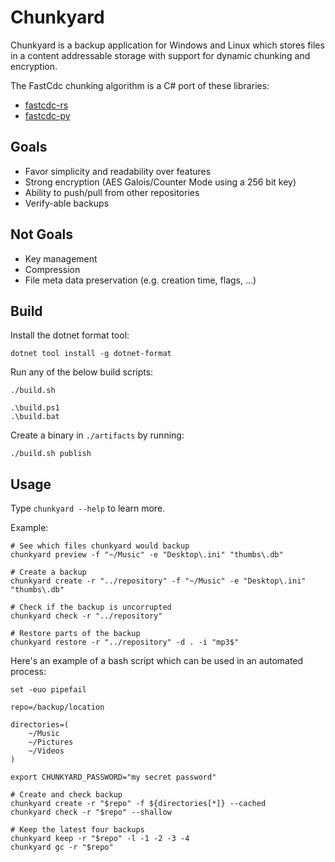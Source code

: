 # Chunkyard

Chunkyard is a backup application for Windows and Linux which stores files in a
content addressable storage with support for dynamic chunking and encryption.

The FastCdc chunking algorithm is a C# port of these libraries:

- [fastcdc-rs](https://github.com/nlfiedler/fastcdc-rs)
- [fastcdc-py](https://github.com/titusz/fastcdc-py)

## Goals

- Favor simplicity and readability over features
- Strong encryption (AES Galois/Counter Mode using a 256 bit key)
- Ability to push/pull from other repositories
- Verify-able backups

## Not Goals

- Key management
- Compression
- File meta data preservation (e.g. creation time, flags, ...)

## Build

Install the dotnet format tool:

``` shell
dotnet tool install -g dotnet-format
```

Run any of the below build scripts:

``` shell
./build.sh

.\build.ps1
.\build.bat
```

Create a binary in `./artifacts` by running:

``` shell
./build.sh publish
```

## Usage

Type `chunkyard --help` to learn more.

Example:

``` shell
# See which files chunkyard would backup
chunkyard preview -f "~/Music" -e "Desktop\.ini" "thumbs\.db"

# Create a backup
chunkyard create -r "../repository" -f "~/Music" -e "Desktop\.ini" "thumbs\.db"

# Check if the backup is uncorrupted
chunkyard check -r "../repository"

# Restore parts of the backup
chunkyard restore -r "../repository" -d . -i "mp3$"
```

Here's an example of a bash script which can be used in an automated process:

``` shell
set -euo pipefail

repo=/backup/location

directories=(
    ~/Music
    ~/Pictures
    ~/Videos
)

export CHUNKYARD_PASSWORD="my secret password"

# Create and check backup
chunkyard create -r "$repo" -f ${directories[*]} --cached
chunkyard check -r "$repo" --shallow

# Keep the latest four backups
chunkyard keep -r "$repo" -l -1 -2 -3 -4
chunkyard gc -r "$repo"
```
